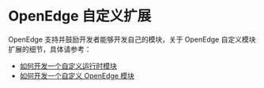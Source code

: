 # OpenEdge 自定义扩展

OpenEdge 支持并鼓励开发者能够开发自己的模块，关于 OpenEdge 自定义模块扩展的细节，具体请参考：

- [如何开发一个自定义运行时模块](../customize/How-to-develop-a-customize-runtime-for-function.md)
- [如何开发一个自定义 OpenEdge 模块](../customize/How-to-develop-a-customize-module-for-OpenEdge.md)
